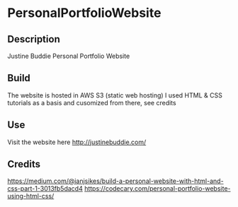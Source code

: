 # PersonalPortfolioWebsite

## Description
Justine Buddie Personal Portfolio Website

## Build
The website is hosted in AWS S3 (static web hosting)
I used HTML & CSS tutorials as a basis and cusomized from there, see credits

## Use
Visit the website here http://justinebuddie.com/

## Credits
https://medium.com/@ianjsikes/build-a-personal-website-with-html-and-css-part-1-3013fb5dacd4
https://codecary.com/personal-portfolio-website-using-html-css/
